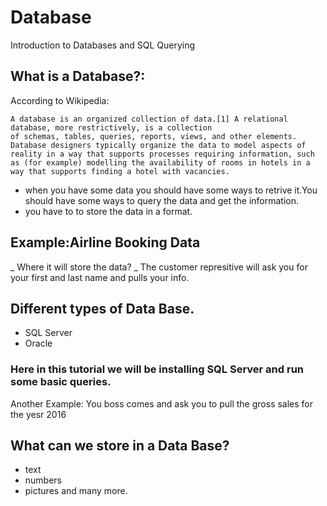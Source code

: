 # Database
Introduction to Databases and SQL Querying
## What is a Database?:

According to Wikipedia:

`
A database is an organized collection of data.[1] A relational database, more restrictively, is a collection of schemas, tables, queries, reports, views, and other elements. Database designers typically organize the data to model aspects of reality in a way that supports processes requiring information, such as (for example) modelling the availability of rooms in hotels in a way that supports finding a hotel with vacancies.
`

- when you have some data you should have some ways to retrive it.You should have some ways to query the data and get the information.
- you have to to store the data in a format.

## Example:Airline Booking Data

_ Where it will store the data?
_ The customer represitive will ask you for your first and last name and pulls your info.

## Different types of Data Base.
- SQL Server
- Oracle

### Here in this tutorial we will be installing SQL Server and run some basic queries.

Another Example:
You boss comes and ask you to pull the gross sales for the yesr 2016

## What can we store in a Data Base?
- text
- numbers
- pictures and many more.






